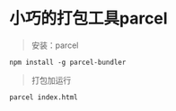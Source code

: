 # 小巧的打包工具parcel

>安装：parcel

```
npm install -g parcel-bundler
```



>打包加运行

```
parcel index.html
```

